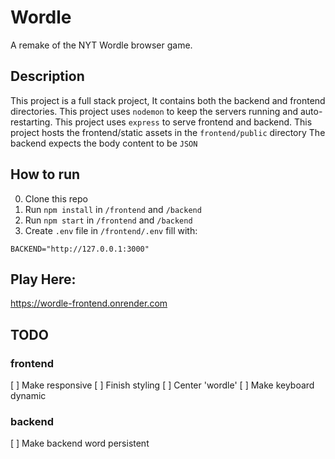 # Wordle
A remake of the NYT Wordle browser game.

## Description
This project is a full stack project, It contains both the backend and frontend directories.
This project uses `nodemon` to keep the servers running and auto-restarting. 
This project uses `express` to serve frontend and backend.
This project hosts the frontend/static assets in the `frontend/public` directory
The backend expects the body content to be `JSON`

## How to run
0. Clone this repo
1. Run `npm install` in `/frontend` and `/backend`
2. Run `npm start` in `/frontend` and `/backend`
3. Create `.env` file in `/frontend/.env` fill with:
```env
BACKEND="http://127.0.0.1:3000"
```

## Play Here:
https://wordle-frontend.onrender.com

## TODO
### frontend
[ ] Make responsive
[ ] Finish styling
[ ] Center 'wordle'
[ ] Make keyboard dynamic
### backend
[ ] Make backend word persistent
